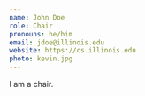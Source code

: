 ```yaml
---
name: John Doe
role: Chair
pronouns: he/him
email: jdoe@illinois.edu
website: https://cs.illinois.edu
photo: kevin.jpg
---
```


I am a chair.
